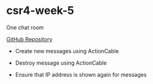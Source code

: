 # csr4-week-5
One chat room

[GitHub Repository](https://github.com/bindzus/csr4-week-5)

 * Create new messages using ActionCable

 * Destroy message using ActionCable

 * Ensure that IP address is shown again for messages
